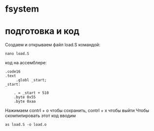# fsystem
# подготовка и код
Создаем и открываем файл load.S командой:

    nano load.S

код на ассемблере:

    .code16
    .text
         .globl _start;
    _start:
        
        . = _start + 510
        .byte 0x55
        .byte 0xaa
        

Нажимаем contrl + o чтобы сохранить, contrl + x чтобы выйти
Чтобы скомпилировать этот код вводим 

    as load.S -o load.o
    
